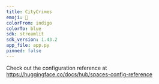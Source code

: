 ```yaml
---
title: CityCrimes
emoji: 🐢
colorFrom: indigo
colorTo: blue
sdk: streamlit
sdk_version: 1.43.2
app_file: app.py
pinned: false
---
```


Check out the configuration reference at https://huggingface.co/docs/hub/spaces-config-reference
